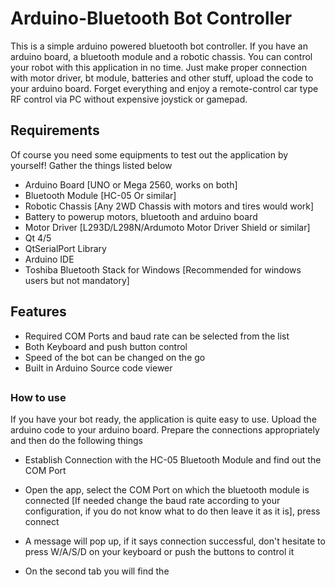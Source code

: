 # Arduino-Bluetooth Bot Controller

This is a simple arduino powered bluetooth bot controller. If you have an arduino board, a bluetooth module and a robotic chassis. You can control your robot with this application in no time. Just make proper connection with motor driver, bt module, batteries and other stuff, upload the code to your arduino board. Forget everything and enjoy a remote-control car type RF control via PC without expensive joystick or gamepad. 

## Requirements
Of course you need some equipments to test out the application by yourself! Gather the things listed below
* Arduino Board [UNO or Mega 2560, works on both]
* Bluetooth Module [HC-05 Or similar]
* Robotic Chassis [Any 2WD Chassis with motors and tires would work]
* Battery to powerup motors, bluetooth and arduino board
* Motor Driver [L293D/L298N/Ardumoto Motor Driver Shield or similar]
* Qt 4/5
* QtSerialPort Library
* Arduino IDE
* Toshiba Bluetooth Stack for Windows [Recommended for windows users but not mandatory]

## Features 

* Required COM Ports and baud rate can be selected from the list
* Both Keyboard and push button control
* Speed of the bot can be changed on the go
* Built in Arduino Source code viewer

## 

### How to use

If you have your bot ready, the application is quite easy to use. Upload the arduino code to your arduino board. Prepare the connections appropriately and then do the following things

* Establish Connection with the HC-05 Bluetooth Module and find out the COM Port

* Open the app, select the COM Port on which the bluetooth module is connected [If needed change the baud rate according to your configuration, if you do not know what to do then leave it as it is], press connect

* A message will pop up, if it says connection successful, don't hesitate to press W/A/S/D on your keyboard or push the buttons to control it

* On the second tab you will find the 

